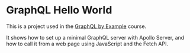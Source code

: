 # GraphQL Hello World
This is a project used in the [GraphQL by Example](https://www.udemy.com/course/graphql-by-example/?referralCode=7ACEB04674F000BAC061) course.

It shows how to set up a minimal GraphQL server with Apollo Server, and how to call it from a web page using JavaScript and the Fetch API.
